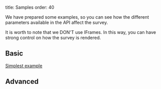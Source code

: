 title: Samples
order: 40

We have prepared some examples, so you can see how the different parameters available in the API affect the survey.

It is worth to note that we DON'T use IFrames. In this way, you can have strong control on how the survey is rendered. 

Basic
------------

[Simplest example](/demos/basic)


Advanced
------------

